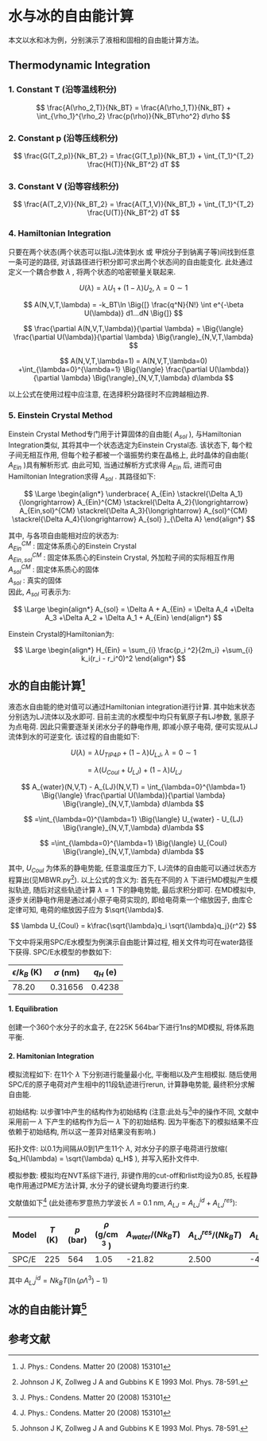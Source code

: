 # 水与冰的自由能计算

  本文以水和冰为例，分别演示了液相和固相的自由能计算方法。


## Thermodynamic Integration

### 1. Constant T (沿等温线积分)
$$
\frac{A(\rho_2,T)}{Nk_BT} = \frac{A(\rho_1,T)}{Nk_BT} + \int_{\rho_1}^{\rho_2} \frac{p(\rho)}{Nk_BT\rho^2} d\rho
$$

### 2. Constant p (沿等压线积分)
$$
\frac{G(T_2,p)}{Nk_BT_2} = \frac{G(T_1,p)}{Nk_BT_1} + \int_{T_1}^{T_2} \frac{H(T)}{Nk_BT^2} dT
$$

### 3. Constant V (沿等容线积分)
$$
\frac{A(T_2,V)}{Nk_BT_2} = \frac{A(T_1,V)}{Nk_BT_1} + \int_{T_1}^{T_2} \frac{U(T)}{Nk_BT^2} dT
$$

### 4. Hamiltonian Integration
只要在两个状态(两个状态可以指LJ流体到水 或 甲烷分子到钠离子等)间找到任意一条可逆的路径, 对该路径进行积分即可求出两个状态间的自由能变化. 此处通过定义一个耦合参数 $\lambda$ , 将两个状态的哈密顿量关联起来. 

$$
U(\lambda) = \lambda U_1 + (1-\lambda) U_2 , ~\lambda = 0\sim1
$$

$$
A(N,V,T,\lambda) = -k_BT\ln \Big{[} \frac{q^N}{N!} \int e^{-\beta U(\lambda)} d1...dN \Big{]}
$$

$$
\frac{\partial A(N,V,T,\lambda)}{\partial \lambda} =   \Big{\langle} \frac{\partial U(\lambda)}{\partial \lambda}  \Big{\rangle}_{N,V,T,\lambda}
$$

$$
A(N,V,T,\lambda=1) = A(N,V,T,\lambda=0)  +\int_{\lambda=0}^{\lambda=1}  \Big{\langle} \frac{\partial U(\lambda)}{\partial \lambda}  \Big{\rangle}_{N,V,T,\lambda} d\lambda
$$

以上公式在使用过程中应注意, 在选择积分路径时不应跨越相边界.

### 5. Einstein Crystal Method

Einstein Crystal Method专门用于计算固体的自由能( $A_{sol}$ ), 与Hamiltonian Integration类似, 其将其中一个状态选定为Einstein Crystal态. 该状态下, 每个粒子间无相互作用, 但每个粒子都被一个谐振势约束在晶格上, 此时晶体的自由能( $A_{Ein}$ )具有解析形式.
由此可知, 当通过解析方式求得 $A_{Ein}$ 后, 进而可由Hamiltonian Integration求得 $A_{sol}$ . 其路径如下: 

$$
\Large
\begin{align*}  
 \underbrace{ A_{Ein} \stackrel{\Delta A_1}{\longrightarrow} A_{Ein}^{CM}  \stackrel{\Delta A_2}{\longrightarrow} A_{Ein,sol}^{CM} \stackrel{\Delta A_3}{\longrightarrow} A_{sol}^{CM} \stackrel{\Delta A_4}{\longrightarrow} A_{sol} }_{\Delta A}
\end{align*}  
$$

其中, 与各项自由能相对应的状态为:  
$A_{Ein}^{CM}$ : 固定体系质心的Einstein Crystal  
$A_{Ein,sol}^{CM}$ : 固定体系质心的Einstein Crystal, 外加粒子间的实际相互作用  
$A_{sol}^{CM}$ : 固定体系质心的固体  
$A_{sol}$ : 真实的固体  
因此, $A_{sol}$ 可表示为:  

$$
\Large
\begin{align*}  
A_{sol} = \Delta A + A_{Ein} = \Delta A_4 +\Delta A_3 +\Delta A_2 + \Delta A_1 + A_{Ein}
\end{align*}  
$$

Einstein Crystal的Hamiltonian为:

$$
\Large
\begin{align*}  
H_{Ein} = \sum_{i} \frac{p_i ^2}{2m_i} +\sum_{i} k_i(r_i - r_i^0)^2
\end{align*}  
$$







## 水的自由能计算[^1]

  液态水自由能的绝对值可以通过Hamiltonian integration进行计算. 其中始末状态分别选为LJ流体以及水即可. 目前主流的水模型中均只有氧原子有LJ参数, 氢原子为点电荷. 因此只需要逐渐关闭水分子的静电作用, 即减小原子电荷, 便可实现从LJ流体到水的可逆变化. 该过程的自由能如下:

$$
U(\lambda) = \lambda U_{TIP4P} + (1-\lambda) U_{LJ} , ~\lambda = 0\sim1
$$

$$
 = \lambda (U_{Coul} + U_{LJ}) + (1-\lambda) U_{LJ} 
$$
<!--
$$
 = \lambda (k\frac{q_1 q_2}{r^2} + U_{LJ}) + (1-\lambda) U_{LJ} 
$$

$$
 =  k\frac{\sqrt{\lambda}q_1 \sqrt{\lambda}q_2}{r^2} + \lambda(U_{LJ}) + (1-\lambda) U_{LJ} 
$$
-->
$$
A_{water}(N,V,T) - A_{LJ}(N,V,T)  = \int_{\lambda=0}^{\lambda=1}  \Big{\langle} \frac{\partial U(\lambda)}{\partial \lambda} \Big{\rangle}_{N,V,T,\lambda} d\lambda 
$$

$$
=\int_{\lambda=0}^{\lambda=1}  \Big{\langle} U_{water} - U_{LJ} \Big{\rangle}_{N,V,T,\lambda} d\lambda
$$

$$
=\int_{\lambda=0}^{\lambda=1}  \Big{\langle} U_{Coul} \Big{\rangle}_{N,V,T,\lambda} d\lambda
$$

其中, $U_{Coul}$ 为体系的静电势能, 任意温度压力下, LJ流体的自由能可以通过状态方程算出(见MBWR.py[^2]). 以上公式的含义为: 首先在不同的 $\lambda$ 下进行MD模拟产生模拟轨迹, 随后对这些轨迹计算 $\lambda=1$ 下的静电势能, 最后求积分即可. 在MD模拟中, 逐步关闭静电作用是通过减小原子电荷实现的, 即给电荷乘一个缩放因子, 由库仑定律可知, 电荷的缩放因子应为 $\sqrt{\lambda}$.

$$
\lambda U_{Coul} = k\frac{\sqrt{\lambda}q_i \sqrt{\lambda}q_j}{r^2}
$$

下文中将采用SPC/E水模型为例演示自由能计算过程, 相关文件均可在water路径下获得. 
SPC/E水模型的参数如下:

|  $\epsilon /k_B$ (K)   | $\sigma$ (nm)  | $q_H$ (e) |
|  ----                | ----         | ----    |
| 78.20                | 0.31656      | 0.4238  |

#### 1. Equilibration
   
   创建一个360个水分子的水盒子, 在225K 564bar下进行1ns的MD模拟, 将体系跑平衡. 
   
#### 2. Hamitonian Integration
   
   模拟流程如下: 在11个 $\lambda$ 下分别进行能量最小化, 平衡相以及产生相模拟. 随后使用SPC/E的原子电荷对产生相中的11段轨迹进行rerun, 计算静电势能, 最终积分求解自由能. 
   
   初始结构: 以步骤1中产生的结构作为初始结构 (注意:此处与[^1]中的操作不同, 文献中采用前一 $\lambda$ 下产生的结构作为后一 $\lambda$ 下的初始结构. 因为平衡态下的模拟结果不应依赖于初始结构, 所以这一差异对结果没有影响.)
 
   拓扑文件: 以0.1为间隔从0到1产生11个 $\lambda$, 对水分子的原子电荷进行放缩( $q_H(\lambda) = \sqrt{\lambda} q_H$ ), 并写入拓扑文件中.

   模拟参数: 模拟均在NVT系综下进行, 非键作用的cut-off和rlist均设为0.85, 长程静电作用通过PME方法计算, 水分子的键长键角均要进行约束.

   文献值如下[^1] (此处德布罗意热力学波长 $\Lambda$ = 0.1 nm, $A_{LJ} =A_{LJ}^{id} + A_{LJ}^{res}$):
   
| Model   | $T$ (K)  | $p$ (bar) | $\rho$  (g/cm $^3$ ) | $A_{water}/(Nk_BT)$ | $A_{LJ}^{res}/(Nk_BT)$ | $A_{LJ}^{id}/(Nk_BT)$ | $\Delta A/(Nk_BT)$ |
|  ----   | ----     | ----      | ----              | ----              | ----                   | ----                  | ----               | 
| SPC/E | 225 | 564 | 1.05 | -21.82 | 2.500 | -4.350 | -19.97|

其中 $A_{LJ}^{id} = Nk_BT(\ln(\rho\Lambda^3)-1)$

<!--
```python
    #!/usr/bin/env python3
    print("Hello, World!");
```
-->


## 冰的自由能计算[^2]


## 参考文献
[^1]: J. Phys.: Condens. Matter 20 (2008) 153101
[^2]:  Johnson J K, Zollweg J A and Gubbins K E 1993 Mol. Phys. 78-591.

